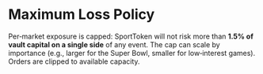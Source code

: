 # Maximum Loss Policy

Per‑market exposure is capped: SportToken will not risk more than **1.5% of vault capital on a single side** of any event. The cap can scale by importance (e.g., larger for the Super Bowl, smaller for low‑interest games). Orders are clipped to available capacity.
